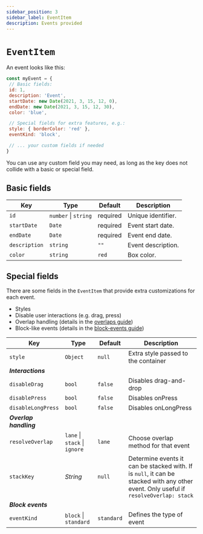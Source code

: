 ```yaml
---
sidebar_position: 3
sidebar_label: EventItem
description: Events provided
---
```


# `EventItem`

An event looks like this:

```js title="Example Event"
const myEvent = {
 // Basic fields:
 id: 1,
 description: 'Event',
 startDate: new Date(2021, 3, 15, 12, 0),
 endDate: new Date(2021, 3, 15, 12, 30),
 color: 'blue',

 // Special fields for extra features, e.g.:
 style: { borderColor: 'red' },
 eventKind: 'block',

 // ... your custom fields if needed
}
```

You can use any custom field you may need, as long as the key does not collide with a basic or special field.


## Basic fields

| Key | Type | Default | Description |
| --- | --- | --- | --- |
| `id` | `number` \| `string` | required | Unique identifier. |
| `startDate` | `Date` | required | Event start date. |
| `endDate` | `Date` | required | Event end date. |
| `description` | `string` | `""` | Event description. |
| `color` | `string` | `red` | Box color. |


## Special fields

There are some fields in the `EventItem` that provide extra customizations for each event.

* Styles
* Disable user interactions (e.g. drag, press)
* Overlap handling (details in the [overlaps guide](../guides/overlap))
* Block-like events (details in the [block-events guide](../guides/block-events))


| Key | Type | Default | Description |
| --- | --- | --- | --- |
| `style` | `Object` | `null` | Extra style passed to the container |
| **_Interactions_** |
| `disableDrag` | `bool` | `false` | Disables drag-and-drop |
| `disablePress` | `bool` | `false` | Disables onPress |
| `disableLongPress` | `bool` | `false` | Disables onLongPress |
| **_Overlap handling_** |
| `resolveOverlap` | `lane` \| `stack` \| `ignore` | `lane` | Choose overlap method for that event |
| `stackKey` | _String_ | `null` | Determine events it can be stacked with. If is `null`, it can be stacked with any other event. Only useful if `resolveOverlap: stack` |
| **_Block events_** |
| `eventKind` | `block` \| `standard` | `standard` | Defines the type of event |

